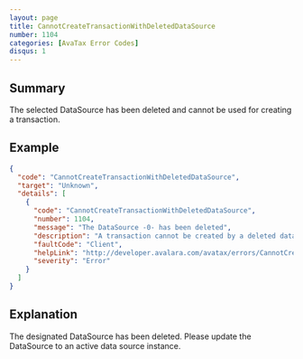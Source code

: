 ```yaml
---
layout: page
title: CannotCreateTransactionWithDeletedDataSource
number: 1104
categories: [AvaTax Error Codes]
disqus: 1
---
```


## Summary

The selected DataSource has been deleted and cannot be used for creating a transaction.

## Example

```json
{
  "code": "CannotCreateTransactionWithDeletedDataSource",
  "target": "Unknown",
  "details": [
    {
      "code": "CannotCreateTransactionWithDeletedDataSource",
      "number": 1104,
      "message": "The DataSource -0- has been deleted",
      "description": "A transaction cannot be created by a deleted datasource.",
      "faultCode": "Client",
      "helpLink": "http://developer.avalara.com/avatax/errors/CannotCreateTransactionWithDeletedDataSource",
      "severity": "Error"
    }
  ]
}
```

## Explanation

The designated DataSource has been deleted. Please update the DataSource to an active data source instance.
